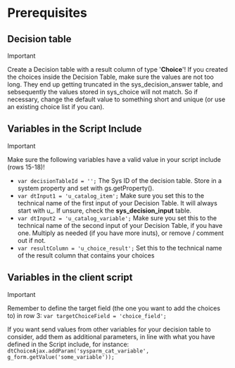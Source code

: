 # Prerequisites
## Decision table
> [!IMPORTANT]
> Create a Decision table with a result column of type '**Choice**'!
> If you created the choices inside the Decision Table, make sure the values are not too long. They end up getting truncated in the sys_decision_answer table, and sebsequently the values stored in sys_choice will not match. So if necessary, change the default value to something short and unique (or use an existing choice list if you can).

## Variables in the Script Include
> [!IMPORTANT]
> Make sure the following variables have a valid value in your script include (rows 15-18)!
* `var decisionTableId = '';`  The Sys ID of the decision table. Store in a system property and set with gs.getProperty().
* `var dtInput1 = 'u_catalog_item';`  Make sure you set this to the technical name of the first input of your Decision Table. It will always start with u_. If unsure, check the **sys_decision_input** table.
* `var dtInput2 = 'u_catalog_variable';` Make sure you set this to the technical name of the second input of your Decision Table, if you have one. Multiply as needed (if you have more inuts), or remove / comment out if not.
* `var resultColumn = 'u_choice_result';` Set this to the technical name of the result column that contains your choices

## Variables in the client script
> [!IMPORTANT]
> Remember to define the target field (the one you want to add the choices to) in row 3: `var targetChoiceField = 'choice_field';`

If you want send values from other variables for your decision table to consider, add them as additional parameters, in line with what you have defined in the Script include, for instance: `dtChoiceAjax.addParam('sysparm_cat_variable', g_form.getValue('some_variable'));`
